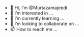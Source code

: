 - 👋 Hi, I’m @Murtazamajeedi
- 👀 I’m interested in ...
- 🌱 I’m currently learning ...
- 💞️ I’m looking to collaborate on ...
- 📫 How to reach me ...

<!---
Murtazamajeedi/Murtazamajeedi is a ✨ special ✨ repository because its `README.md` (this file) appears on your GitHub profile.
You can click the Preview link to take a look at your changes.
--->
